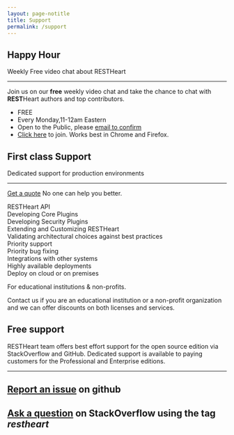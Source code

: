 ```yaml
---
layout: page-notitle
title: Support
permalink: /support
---
```


<div class="alert mb-2" role="alert">
    <h2 class="display-4"><span class="far fa-comment-dots mr-2 text-success"></span>Happy Hour</h2>
    <p class="lead">Weekly Free video chat about RESTHeart</p>
    <hr class="mt-1 mb-4">
    <p class="mb-4">
        Join us on our <span class="text-success"><strong>free</strong></span> weekly video chat and take the chance to chat with <strong>REST</strong>Heart authors and top contributors.
    </p>
    <ul class="fa-ul">
        <li><span class="fa-li fa fa-dollar-sign font-weight-light"></span>FREE</li>
        <li><span class="fa-li fa fa-hourglass font-weight-light"></span>Every Monday,11-12am Eastern</li>
        <li><span class="fa-li fa fa-envelope font-weight-light"></span>Open to the Public, please <a href="mailto:ask@restheart.org?subject=Happy%20Hour%20RSVP">email to confirm</a></li>
        <li><span class="fa-li fa fa-video font-weight-light"></span><a href="https://whereby.com/restheart" target="_blank">Click here</a> to join. Works best in Chrome and Firefox.
        </li>
    </ul>
</div>

<div class="alert" role="alert">
    <h2 class="display-4"><span class="far fa-check-circle text-success mr-2"></span>First class Support</h2>
    <p class="lead">
        Dedicated support for production environments
    </p>
    <hr class="mt-1 mb-4">
    <p class="lead">
        <a href="mailto:ask@restheart.org?subject=RESTHeart professional services inquiry" class="btn btn-primary mr-3">Get a quote</a>
        No one can help you better.
    </p>
</div>

<div class="row jumbotron bg-red text-white">
    <div class="col-4 lead">
        <div class="mb-1">RESTHeart API</div>
        <div class="mb-1">Developing Core Plugins</div>
        <div class="mb-1">Developing Security Plugins</div>
        <div class="mb-1">Extending and Customizing RESTHeart</div>
        <div>Validating architectural choices against best practices</div>
    </div>
    <div class="col-4 lead">
        <div class="mb-1">Priority support</div>
        <div class="mb-1">Priority bug fixing</div>
        <div class="mb-1">Integrations with other systems</div>
        <div class="mb-1">Highly available deployments</div>
        <div>Deploy on cloud or on premises</div>
    </div>
    <div class="col-4 lead">
        <p class="mb-1">For educational institutions & non-profits.</p>
        <p>Contact us if you are an educational institution or a non-profit organization and we can offer discounts on both licenses and services.</p>
    </div>
</div>

<div class="alert" role="alert">
    <h2 class="display-4"><span class="fab fa-github mr-2"></span>Free support</h2>
    <p class="lead">
        RESTHeart team offers best effort support for the open source edition via StackOverflow and GitHub. Dedicated support is available to paying customers for the Professional and Enterprise editions. 
    </p>
    <hr class="mt-1 mb-4">
    <h2>
        <a href="https://github.com/SoftInstigate/restheart/issues/new" class="btn btn-primary mr-3">Report an issue</a> on github
    </h2>
    <h2>
        <a href="https://stackoverflow.com/questions/tagged/restheart" class="btn btn-primary mr-3">Ask a question</a> on StackOverflow using the tag <i>restheart</i>
    </h2>
</div>